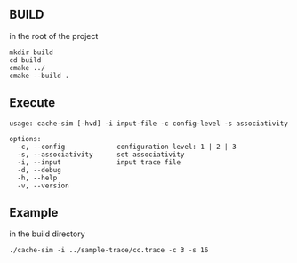 ## BUILD
in the root of the project
```
mkdir build
cd build
cmake ../
cmake --build .
```
## Execute
```
usage: cache-sim [-hvd] -i input-file -c config-level -s associativity

options:
  -c, --config             configuration level: 1 | 2 | 3
  -s, --associativity      set associativity
  -i, --input              input trace file
  -d, --debug
  -h, --help
  -v, --version
```
## Example
in the build directory
```
./cache-sim -i ../sample-trace/cc.trace -c 3 -s 16
```

